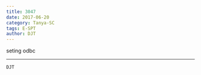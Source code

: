 ```yaml
---
title: 3047
date: 2017-06-20
category: Tanya-SC
tags: E-SPT
author: DJT
---
```


seting odbc

---



`DJT`
